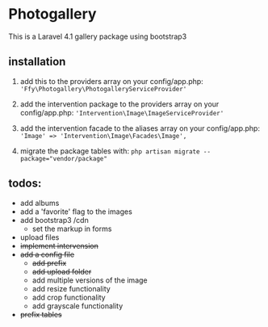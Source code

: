 Photogallery
============
This is a Laravel 4.1 gallery package using bootstrap3

installation
------------
1. add this to the providers array on your config/app.php:
``'Ffy\Photogallery\PhotogalleryServiceProvider'``

2. add the intervention package to the providers array on your config/app.php:
``'Intervention\Image\ImageServiceProvider'``

3. add the intervention facade to the aliases array on your config/app.php:
``'Image' => 'Intervention\Image\Facades\Image',``

4. migrate the package tables with:
``php artisan migrate --package="vendor/package"``


todos:
-------
- add albums
- add a 'favorite' flag to the images
- add bootstrap3 /cdn
  * set the markup in forms
- upload files
- ~~implement intervension~~
- ~~add a config file~~
  * ~~add prefix~~
  * ~~add upload folder~~
  * add multiple versions of the image
  * add resize functionality
  * add crop functionality
  * add grayscale functionality
- ~~prefix tables~~
